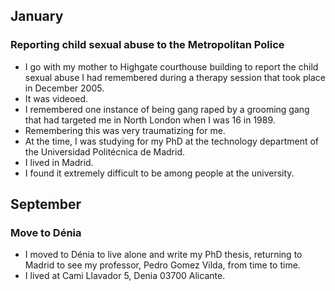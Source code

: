 ## January

### Reporting child sexual abuse to the Metropolitan Police

- I go with my mother to Highgate courthouse building to report the child sexual abuse I had remembered during a therapy session that took place in December 2005.
- It was videoed.
- I remembered one instance of being gang raped by a grooming gang that had targeted me in North London when I was 16 in 1989.
- Remembering this was very traumatizing for me.
- At the time, I was studying for my PhD at the technology department of the Universidad Politécnica de Madrid.
- I lived in Madrid.
- I found it extremely difficult to be among people at the university.

## September 

### Move to Dénia

- I moved to Dénia to live alone and write my PhD thesis, returning to Madrid to see my professor, Pedro Gomez Vilda, from time to time.
- I lived at Cami Llavador 5, Denia 03700 Alicante.

